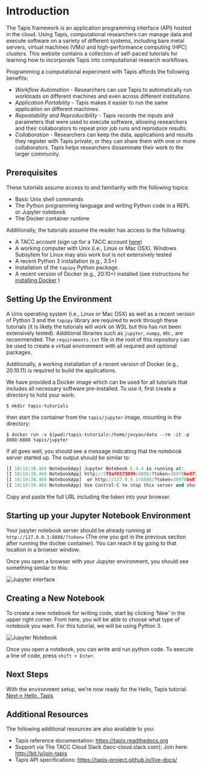 # Introduction

The Tapis framework is an application programming interface (API) hosted in the cloud.
Using Tapis, computational researchers can manage data and execute software on a
variety of different systems, including bare metal servers, virtual machines (VMs) and 
high-performance computing (HPC) clusters. This website contains a collection of self-paced 
tutorials for learning how to incorporate Tapis into computational research workflows.

Programming a computational experiment with Tapis affords the following benefits:
* _Workflow Automation_ - Researchers can use Tapis to automatically run workloads on 
different machines and even across different institutions.
* _Application Portability_ - Tapis makes it easier to run the same application on different machines.
* _Repeatability and Reproducibility_ - Tapis records the inputs and parameters that were used to execute
software, allowing researchers and their collaborators to repeat prior job runs and reproduce results.
* _Collaboration_ - Researchers can keep the data, applications and results they register with 
Tapis private, or they can share them with one or more collaborators. Tapis helps researchers
disseminate their work to the larger community.

## Prerequisites
These tutorials assume access to and familiarity with the following topics:
* Basic Unix shell commands
* The Python programming language and writing Python code in a REPL or Jupyter notebook
* The Docker container runtime

Additionally, the tutorials assume the reader has access to the following: 
* A TACC account (sign up for a TACC account [here](https://portal.tacc.utexas.edu/account-request))
* A working computer with Unix (i.e., Linux or Mac OSX). Windows Subsytem for Linux may also work 
but is not extensively tested
* A recent Python 3 installation (e.g., 3.5+)
* Installation of the `tapipy` Python package.
* A recent version of Docker (e.g., 20.10+) installed (see instructions for [installing Docker](https://docs.docker.com/get-docker/) )

## Setting Up the Environment
A Unix operating system (i.e., Linux or Mac OSX) as well as a recent version of Python 3 and 
the `tapipy` library are required to work through these tutorials (it is likely the
tutorials will work on WSL but this has not been extensively tested). Additional libraries
such as `jupyter`, `numpy`, etc., are recommended. The `requirements.txt` file in the root
of this repository can be used to create a virtual environment with all required and optional
packages.

Additionally, a working installation of a recent version of Docker (e.g., 20.10.11) is required to build
the applications.

We have provided a Docker image which can be used for all tutorials that includes all 
necessary software pre-installed. To use it, first create a directory to hold your work:

```
$ mkdir tapis-tutorials
```

then start the container from the `tapis/jupyter` image, mounting in the directory:

```
$ docker run -v $(pwd)/tapis-tutorials:/home/jovyan/data --rm -it -p 8888:8888 tapis/jupyter
```

If all goes well, you should see a message indicating that the notebook server started up.
The output should be similar to:

```python
[I 18:10:38.466 NotebookApp] Jupyter Notebook 6.4.4 is running at:
[I 18:10:38.466 NotebookApp] http://2f8af6573099:8888/?token=30970be8730c505efcf4d760a92d0774a28da30c84ba6c51
[I 18:10:38.466 NotebookApp]  or http://127.0.0.1:8888/?token=30970be8730c505efcf4d760a92d0774a28da30c84ba6c51
[I 18:10:38.466 NotebookApp] Use Control-C to stop this server and shut down all kernels (twice to skip confirmation).
```
Copy and paste the full URL including the token into your browser.

## Starting up your Jupyter Notebook Environment

Your jupyter notebook server should be already running at `http://127.0.0.1:8888/?token=` (The one you got in the 
previous section after running the docker container). You can reach it by going to 
that location in a browser window.

Once you open a browser with your Jupyter environment, you should see something similar 
to this: 

<img src="../images/jupyter1.png" class="img-responsive" alt="Jupyter interface"> 

## Creating a New Notebook

To create a new notebook for writing code, start by clicking 'New' in the upper right 
corner. From here, you will be able to choose what type of notebook you want. For this 
tutorial, we will be using Python 3. 

<img src="../images/jupyter2.png" alt="Jupyter Notebook">

Once you open a notebook, you can write and run python code. To execute a line of code, 
press `shift + Enter`. 

## Next Steps
With the environment setup, we're now ready for the Hello, Tapis tutorial.
[Next-> Hello, Tapis](../hello/hello.md)

## Additional Resources
The following additional resources are also available to you:

* Tapis reference documentation: https://tapis.readthedocs.org
* Support via The TACC Cloud Slack (tacc-cloud.slack.com); Join here: http://bit.ly/join-tapis
* Tapis API specifications: https://tapis-project.github.io/live-docs/
